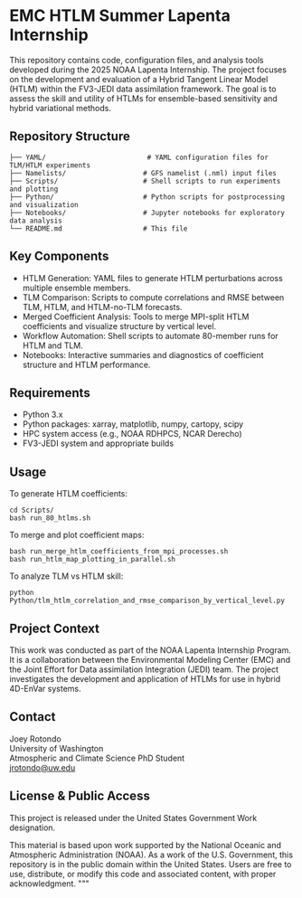 # EMC HTLM Summer Lapenta Internship

This repository contains code, configuration files, and analysis tools developed during the 2025 NOAA Lapenta Internship. The project focuses on the development and evaluation of a Hybrid Tangent Linear Model (HTLM) within the FV3-JEDI data assimilation framework. The goal is to assess the skill and utility of HTLMs for ensemble-based sensitivity and hybrid variational methods.

## Repository Structure

```
├── YAML/                         # YAML configuration files for TLM/HTLM experiments
├── Namelists/                   # GFS namelist (.nml) input files
├── Scripts/                     # Shell scripts to run experiments and plotting
├── Python/                      # Python scripts for postprocessing and visualization
├── Notebooks/                   # Jupyter notebooks for exploratory data analysis
└── README.md                    # This file
```

## Key Components

- HTLM Generation: YAML files to generate HTLM perturbations across multiple ensemble members.
- TLM Comparison: Scripts to compute correlations and RMSE between TLM, HTLM, and HTLM-no-TLM forecasts.
- Merged Coefficient Analysis: Tools to merge MPI-split HTLM coefficients and visualize structure by vertical level.
- Workflow Automation: Shell scripts to automate 80-member runs for HTLM and TLM.
- Notebooks: Interactive summaries and diagnostics of coefficient structure and HTLM performance.

## Requirements

- Python 3.x
- Python packages: xarray, matplotlib, numpy, cartopy, scipy
- HPC system access (e.g., NOAA RDHPCS, NCAR Derecho)
- FV3-JEDI system and appropriate builds

## Usage

To generate HTLM coefficients:

```
cd Scripts/
bash run_80_htlms.sh
```

To merge and plot coefficient maps:

```
bash run_merge_htlm_coefficients_from_mpi_processes.sh
bash run_htlm_map_plotting_in_parallel.sh
```

To analyze TLM vs HTLM skill:

```
python Python/tlm_htlm_correlation_and_rmse_comparison_by_vertical_level.py
```

## Project Context

This work was conducted as part of the NOAA Lapenta Internship Program. It is a collaboration between the Environmental Modeling Center (EMC) and the Joint Effort for Data assimilation Integration (JEDI) team. The project investigates the development and application of HTLMs for use in hybrid 4D-EnVar systems.

## Contact

Joey Rotondo  
University of Washington  
Atmospheric and Climate Science PhD Student  
jrotondo@uw.edu

## License & Public Access

This project is released under the United States Government Work designation.

This material is based upon work supported by the National Oceanic and Atmospheric Administration (NOAA). As a work of the U.S. Government, this repository is in the public domain within the United States. Users are free to use, distribute, or modify this code and associated content, with proper acknowledgment.
"""
